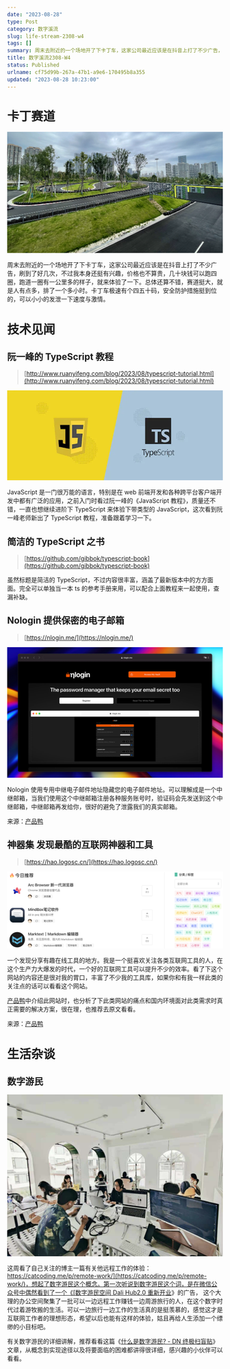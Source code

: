 ```yaml
---
date: "2023-08-28"
type: Post
category: 数字溪流
slug: life-stream-2308-w4
tags: []
summary: 周末去附近的一个场地开了下卡丁车，这家公司最近应该是在抖音上打了不少广告，刷到了好几次，不过我本身还挺有兴趣，价格也不算贵，几十块钱可以跑四圈，跑道一圈有一公里多的样子，就来体验了一下。总体还算不错，赛道挺大，就是人有点多，排了一个多小时。卡丁车极速有个四五十码，安全防护措施挺到位的，可以小小的发泄一下速度与激情。
title: 数字溪流2308-W4
status: Published
urlname: cf75d99b-267a-47b1-a9e6-170495b8a355
updated: "2023-08-28 10:23:00"
---
```


# 卡丁赛道

![](../../images/f3d6be18b8753a024966fd34749b0987.webp)

周末去附近的一个场地开了下卡丁车，这家公司最近应该是在抖音上打了不少广告，刷到了好几次，不过我本身还挺有兴趣，价格也不算贵，几十块钱可以跑四圈，跑道一圈有一公里多的样子，就来体验了一下。总体还算不错，赛道挺大，就是人有点多，排了一个多小时。卡丁车极速有个四五十码，安全防护措施挺到位的，可以小小的发泄一下速度与激情。

# 技术见闻

## 阮一峰的 TypeScript 教程

> [http://www.ruanyifeng.com/blog/2023/08/typescript-tutorial.html](http://www.ruanyifeng.com/blog/2023/08/typescript-tutorial.html)

![](../../images/53d9e20f2b31693ed1bf168a5b4294d3.png)

JavaScript 是一门很万能的语言，特别是在 web 前端开发和各种跨平台客户端开发中都有广泛的应用，之前入门时看过阮一峰的《JavaScript 教程》，质量还不错，一直也想继续进阶下 TypeScript 来体验下带类型的 JavaScript，这次看到阮一峰老师新出了 TypeScript 教程，准备跟着学习一下。

## **简洁的 TypeScript 之书**

> [https://github.com/gibbok/typescript-book](https://github.com/gibbok/typescript-book)

虽然标题是简洁的 TypeScript，不过内容很丰富，涵盖了最新版本中的方方面面。完全可以单独当一本 ts 的参考手册来用，可以配合上面教程来一起使用，查漏补缺。

## **Nologin 提供保密的电子邮箱**

> [https://nlogin.me/](https://nlogin.me/)

![](../../images/8f538c1f87186e90327b89d745bd8948.png)

Nologin 使用专用中继电子邮件地址隐藏您的电子邮件地址。可以理解成是一个中继邮箱，当我们使用这个中继邮箱注册各种服务账号时，验证码会先发送到这个中继邮箱，中继邮箱再发给你，很好的避免了泄露我们的真实邮箱。

来源：[产品鸭](https://produck.zhubai.love/posts/2302691740500840448)

## 神器集 发现最酷的互联网神器和工具

> [https://hao.logosc.cn/](https://hao.logosc.cn/)

![](../../images/c9e5d01b7959e1a20b9f5a2dd8a0eb0e.png)

一个发现分享有趣在线工具的地方。我是一个挺喜欢关注各类互联网工具的人，在这个生产力大爆发的时代，一个好的互联网工具可以提升不少的效率。看了下这个网站的内容还是很对我的胃口，丰富了不少我的工具库，如果你和有我一样此类的关注点的话可以看看这个网站。

[产品鸭](https://produck.zhubai.love/posts/2302691740500840448)中介绍此网站时，也分析了下此类网站的痛点和国内环境面对此类需求时真正需要的解决方案，很在理，也推荐去原文看看。

来源：[产品鸭](https://produck.zhubai.love/posts/2302691740500840448)

# 生活杂谈

## 数字游民

![](../../images/38641c36cec973b0f8d340923d06bc7f.png)

这周看了自己关注的博主一篇有关他远程工作的体验：[https://catcoding.me/p/remote-work/](https://catcoding.me/p/remote-work/)，想起了数字游民这个概念。第一次听说到数字游民这个词，是在微信公众号中偶然看到了一个《[数字游民空间 Dali Hub2.0 重新开业](https://mp.weixin.qq.com/s/I4CeWlWbsip_6RJViD8wWw)》的广告， 这个大理的办公空间聚集了一批可以一边远程工作赚钱一边周游旅行的人，在这个数字时代过着游牧搬的生活。可以一边旅行一边工作的生活真的是挺羡慕的，感觉这才是互联网工作者的理想形态，希望以后也能有这样的体验，姑且再给人生添加一个缥缈的小目标吧。

有关数字游民的详细讲解，推荐看看这篇《[什么是数字游民? - DN 终极扫盲贴](https://mp.weixin.qq.com/s?__biz=MzIyMjAwNzAzNg%3D%3D&mid=2650207755&idx=1&sn=2fc60aa69b13ae1b4d55fefbba72da75&chksm=f0364d98c741c48eff59cebdd9fcb1e416bea1369ca32191356413daf647e3ef39a0d8bcc670&scene=21#wechat_redirect)》文章，从概念到实现途径以及将要面临的困难都讲得很详细，感兴趣的小伙伴可以看看。
